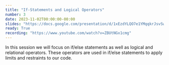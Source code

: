 ```yaml
---
title: "If-Statements and Logical Operators"
number: 3
date: 2023-11-02T00:00:00-00:00
slides: "https://docs.google.com/presentation/d/1xEzdYLQO7e1YMqqkrJsvSwQFUx7fkG11AijoeZ63248/edit?usp=sharing"
ready: True
recording: "https://www.youtube.com/watch?v=ZBUtNGx1cmg"
---
```


In this session we will focus on if/else statements as well as logical and relational operators. These operators are used in if/else statements to apply limits and restraints to our code.
